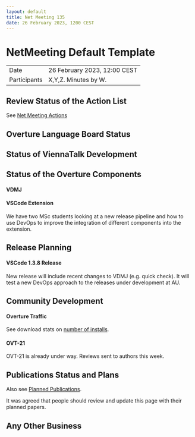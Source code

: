 ```yaml
---
layout: default
title: Net Meeting 135
date: 26 February 2023, 1200 CEST
---
```


<script src="https://code.jquery.com/jquery-1.11.1.min.js">
</script>
<script src="/javascripts/edit.js"></script>
<script>setEditButonNm();</script>

# NetMeeting Default Template

|||
|---|---|
| Date | 26 February 2023, 12:00 CEST |
| Participants | X,Y,Z.  Minutes by W. |


## Review Status of the Action List

See [Net Meeting Actions](https://github.com/overturetool/overturetool.github.io/issues?q=is%3Aopen+is%3Aissue+label%3A%22action+net-meeting%22)



## Overture Language Board Status


## Status of ViennaTalk Development


##  Status of the Overture Components

#### VDMJ


#### VSCode Extension

We have two MSc students looking at a new release pipeline and how to use DevOps to improve the integration of different components into the extension.

##  Release Planning

#### VSCode 1.3.8 Release 

New release will include recent changes to VDMJ (e.g. quick check). It will test a new DevOps approach to the releases under development at AU.

##  Community Development

#### Overture Traffic

See download stats on [number of installs](https://marketplace.visualstudio.com/items?itemName=overturetool.vdm-vscode).


#### OVT-21

OVT-21 is already under way. Reviews sent to authors this week. 

##  Publications Status and Plans

Also see [Planned Publications](https://www.overturetool.org/publications/PlannedPublications.html).

It was agreed that people should review and update this page with their planned papers.

##  Any Other Business


<div id="edit_page_div"></div>

